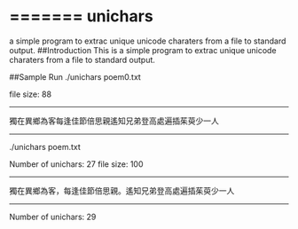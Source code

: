 =======
unichars
========

a simple program to extrac unique unicode charaters from a file to standard output.
##Introduction
This is a simple program to extrac unique unicode charaters from a file to standard output.

##Sample Run
./unichars poem0.txt

file size: 88

*************************
獨在異鄉為客每逢佳節倍思親遙知兄弟登高處遍插茱萸少一人
*************************


./unichars poem.txt

Number of unichars: 27
file size: 100

*************************
獨在異鄉為客，每逢佳節倍思親。遙知兄弟登高處遍插茱萸少一人
*************************
Number of unichars: 29

